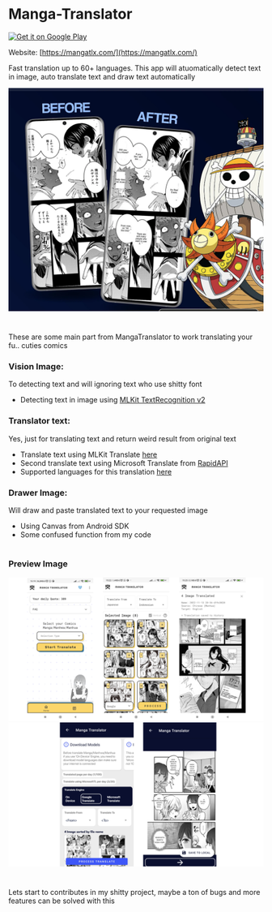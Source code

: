 
# **Manga-Translator**

<a href='https://play.google.com/store/apps/details?id=com.wiryaimd.mangatranslator'><img alt='Get it on Google Play' height='80' src='https://play.google.com/intl/en_us/badges/images/generic/en_badge_web_generic.png'/></a>

Website: [https://mangatlx.com/](https://mangatlx.com/)

Fast translation up to 60+ languages. This app will atuomatically detect text in image, auto translate text and draw text automatically

![main](gaujpeg.jpg)

#

These are some main part from MangaTranslator to work translating your fu.. cuties comics
### **Vision Image:**
To detecting text and will ignoring text who use shitty font
- Detecting text in image using [MLKit TextRecognition v2](https://developers.google.com/ml-kit/vision/text-recognition/v2/android)

### **Translator text:**
Yes, just for translating text and return weird result from original text
- Translate text using MLKit Translate [here](https://developers.google.com/ml-kit/language/translation/android)
- Second translate text using Microsoft Translate from [RapidAPI](https://rapidapi.com/microsoft-azure-org-microsoft-cognitive-services/api/microsoft-translator-text/)
- Supported languages for this translation [here](https://developers.google.com/ml-kit/language/translation/translation-language-support)

### **Drawer Image:**
Will draw and paste translated text to your requested image
- Using Canvas from Android SDK
- Some confused function from my code

#

### Preview Image
![preview-0](b2022.png)
![preview](preview.png)

#
Lets start to contributes in my shitty project, maybe a ton of bugs and more features can be solved with this
